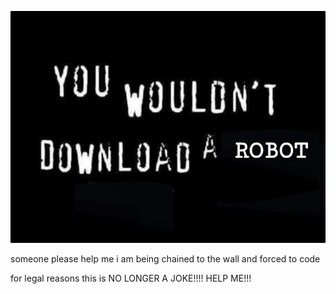 ![You wouldn't download a robot!](https://github.com/FRCTEAM1474/2023RobotCode/blob/master/IMG_8666.PNG?raw=true)



























someone please help me
i am being chained to the wall and forced to code




for legal reasons this is NO LONGER A JOKE!!!! HELP ME!!!